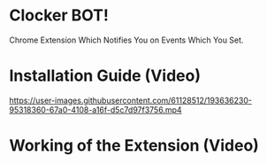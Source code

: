# Clocker BOT!
Chrome Extension Which Notifies You on Events Which You Set.


# Installation Guide (Video)
https://user-images.githubusercontent.com/61128512/193636230-95318360-67a0-4108-a16f-d5c7d97f3756.mp4


# Working of the Extension (Video)
